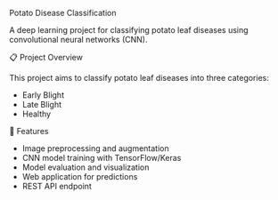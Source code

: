  Potato Disease Classification

A deep learning project for classifying potato leaf diseases using convolutional neural networks (CNN).

📋 Project Overview

This project aims to classify potato leaf diseases into three categories:
- Early Blight
- Late Blight
- Healthy

 🚀 Features

- Image preprocessing and augmentation
- CNN model training with TensorFlow/Keras
- Model evaluation and visualization
- Web application for predictions
- REST API endpoint

 